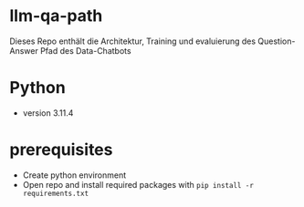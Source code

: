 # llm-qa-path
Dieses Repo enthält die Architektur, Training und evaluierung des Question-Answer Pfad des Data-Chatbots

# Python
- version 3.11.4

# prerequisites
- Create python environment
- Open repo and install required packages with `pip install -r requirements.txt`
